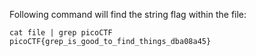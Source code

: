 Following command will find the string flag within the file:

    cat file | grep picoCTF
    picoCTF{grep_is_good_to_find_things_dba08a45}
